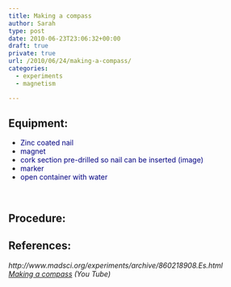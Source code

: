 ```yaml
---
title: Making a compass
author: Sarah
type: post
date: 2010-06-23T23:06:32+00:00
draft: true
private: true
url: /2010/06/24/making-a-compass/
categories:
  - experiments
  - magnetism

---
```

## Equipment:

  * <span style="color: #000080;">Zinc coated nail</span>
  *  <span style="color: #000080;">magnet</span>
  *  <span style="color: #000080;">cork section pre-drilled so nail can be inserted (image)<br /> </span>
  *  <span style="color: #000080;">marker</span>
  * <span style="color: #000080;">open container with water<br /> </span>

&nbsp;

## Procedure:

## References:

<address>
  http://www.madsci.org/experiments/archive/860218908.Es.html
</address>

<address>
  <a href="http://www.youtube.com/watch?v=pjQU3yClEKU&feature=related">Making a compass</a> (You Tube)
</address>